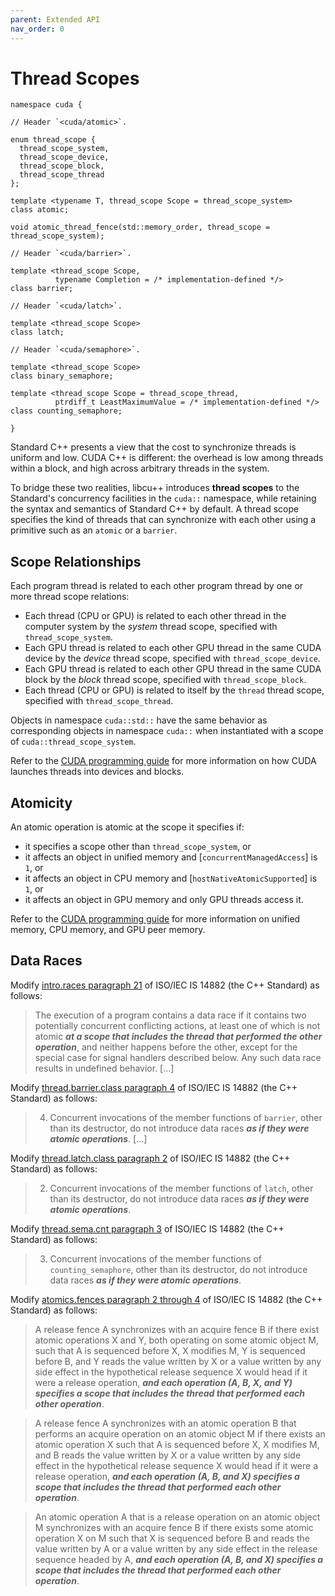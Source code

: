 ```yaml
---
parent: Extended API
nav_order: 0
---
```


# Thread Scopes

```cuda
namespace cuda {

// Header `<cuda/atomic>`.

enum thread_scope {
  thread_scope_system,
  thread_scope_device,
  thread_scope_block,
  thread_scope_thread
};

template <typename T, thread_scope Scope = thread_scope_system>
class atomic;

void atomic_thread_fence(std::memory_order, thread_scope = thread_scope_system);

// Header `<cuda/barrier>`.

template <thread_scope Scope,
          typename Completion = /* implementation-defined */>
class barrier;

// Header `<cuda/latch>`.

template <thread_scope Scope>
class latch;

// Header `<cuda/semaphore>`.

template <thread_scope Scope>
class binary_semaphore;

template <thread_scope Scope = thread_scope_thread,
          ptrdiff_t LeastMaximumValue = /* implementation-defined */>
class counting_semaphore;

}
```

Standard C++ presents a view that the cost to synchronize threads is uniform
  and low.
CUDA C++ is different: the overhead is low among threads within a block, and
  high across arbitrary threads in the system.

To bridge these two realities, libcu++ introduces **thread scopes**
  to the Standard's concurrency facilities in the `cuda::` namespace, while
  retaining the syntax and semantics of Standard C++ by default.
A thread scope specifies the kind of threads that can synchronize with each
  other using a primitive such as an `atomic` or a `barrier`.

## Scope Relationships

Each program thread is related to each other program thread by one or more
  thread scope relations:
- Each thread (CPU or GPU) is related to each other thread in the computer
  system by the *system* thread scope, specified with `thread_scope_system`.
- Each GPU thread is related to each other GPU thread in the same CUDA device
  by the *device* thread scope, specified with `thread_scope_device`.
- Each GPU thread is related to each other GPU thread in the same CUDA block
  by the *block* thread scope, specified with `thread_scope_block`.
- Each thread (CPU or GPU) is related to itself by the `thread` thread scope,
  specified with `thread_scope_thread`.

Objects in namespace `cuda::std::` have the same behavior as corresponding
  objects in namespace `cuda::` when instantiated with a scope of
  `cuda::thread_scope_system`.

Refer to the [CUDA programming guide] for more information on how CUDA launches
  threads into devices and blocks.

## Atomicity

An atomic operation is atomic at the scope it specifies if:
- it specifies a scope other than `thread_scope_system`, or
- it affects an object in unified memory and [`concurrentManagedAccess`] is
  `1`, or
- it affects an object in CPU memory and [`hostNativeAtomicSupported`] is `1`,
  or
- it affects an object in GPU memory and only GPU threads access it.

Refer to the [CUDA programming guide] for more information on
  unified memory, CPU memory, and GPU peer memory.

## Data Races

Modify [intro.races paragraph 21] of ISO/IEC IS 14882 (the C++ Standard) as
  follows:
> The execution of a program contains a data race if it contains two
> potentially concurrent conflicting actions, at least one of which is not
> atomic
> ***at a scope that includes the thread that performed the other operation***,
> and neither happens before the other, except for the special
> case for signal handlers described below. Any such data race results in
> undefined behavior. [...]

Modify [thread.barrier.class paragraph 4] of ISO/IEC IS 14882 (the C++
  Standard) as follows:
> 4. Concurrent invocations of the member functions of `barrier`, other than its
> destructor, do not introduce data races
> ***as if they were atomic operations***.
> [...]

Modify [thread.latch.class paragraph 2] of ISO/IEC IS 14882 (the C++ Standard)
  as follows:
> 2. Concurrent invocations of the member functions of `latch`, other than its
> destructor, do not introduce data races
> ***as if they were atomic operations***.

Modify [thread.sema.cnt paragraph 3] of ISO/IEC IS 14882 (the C++ Standard) as
  follows:
> 3. Concurrent invocations of the member functions of `counting_semaphore`,
> other than its destructor, do not introduce data races
> ***as if they were atomic operations***.

Modify [atomics.fences paragraph 2 through 4] of ISO/IEC IS 14882 (the C++
  Standard) as follows:
> A release fence A synchronizes with an acquire fence B if there exist atomic
> operations X and Y, both operating on some atomic object M, such that A is
> sequenced before X, X modifies M, Y is sequenced before B, and Y reads the
> value written by X or a value written by any side effect in the hypothetical
> release sequence X would head if it were a release operation,
> ***and each operation (A, B, X, and Y) specifies a scope that includes the thread that performed each other operation***.

> A release fence A synchronizes with an atomic operation B that performs an
> acquire operation on an atomic object M if there exists an atomic operation X
> such that A is sequenced before X, X modifies M, and B reads the value
> written by X or a value written by any side effect in the hypothetical
> release sequence X would head if it were a release operation,
> ***and each operation (A, B, and X) specifies a scope that includes the thread that performed each other operation***.

> An atomic operation A that is a release operation on an atomic object M
> synchronizes with an acquire fence B if there exists some atomic operation X
> on M such that X is sequenced before B and reads the value written by A or a
> value written by any side effect in the release sequence headed by A,
> ***and each operation (A, B, and X) specifies a scope that includes the thread that performed each other operation***.


[intro.races paragraph 21]: https://eel.is/c++draft/intro.races#21
[thread.barrier.class paragraph 4]: https://eel.is/c++draft/thread.barrier.class#4
[thread.latch.class paragraph 2]: https://eel.is/c++draft/thread.latch.class#2
[thread.sema.cnt paragraph 3]: https://eel.is/c++draft/thread.sema.cnt#3
[atomics.fences paragraph 2 through 4]: https://eel.is/c++draft/atomics.fences#2

[CUDA programming guide]: https://docs.nvidia.com/cuda/cuda-c-programming-guide/index.html
[`concurrentManagedAccess` property]: https://docs.nvidia.com/cuda/cuda-runtime-api/structcudaDeviceProp.html#structcudaDeviceProp_116f9619ccc85e93bc456b8c69c80e78b
[`hostNativeAtomicSupported` property]: https://docs.nvidia.com/cuda/cuda-runtime-api/structcudaDeviceProp.html#structcudaDeviceProp_1ef82fd7d1d0413c7d6f33287e5b6306f
